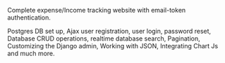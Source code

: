 Complete expense/Income tracking website with email-token authentication. 

Postgres DB set up, Ajax user registration, user login, password reset, Database CRUD 
operations, realtime database search, Pagination, Customizing the Django admin, Working with JSON, Integrating Chart Js and much more.